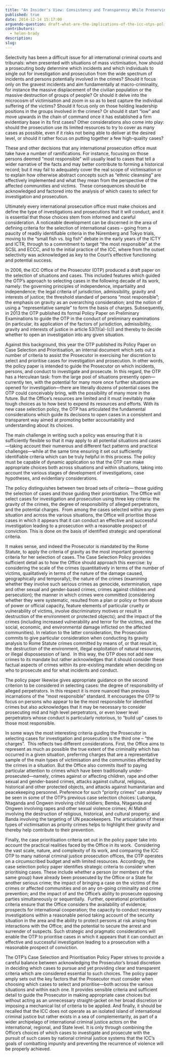 ```yaml
---
title: "An Insider's View: Consistency and Transparency While Preserving Prosecutorial Discretion"
published: true
date: 2014-12-14 15:17:00
arguendo-question: draft-what-are-the-implications-of-the-icc-otps-policy-paper-on-case-selection-and-prioritisation-2016
contributors:
  - helen-brady
description:
slug:
---
```



Selectivity has been a difficult issue for all international criminal courts and tribunals: when presented with situations of mass victimisation, how should a prosecuting body determine which incidents and which individuals to single out for investigation and prosecution from the wide spectrum of incidents and persons potentially involved in the crimes? Should it focus only on the gravest incidents and aim fundamentally at macro-criminality, for instance the massive displacement of the civilian population or the massive destruction of groups of people? Or should it delve into the microcosm of victimisation and zoom in so as to best capture the individual suffering of the victims? Should it focus only on those holding leadership positions in the groups involved in the crimes? Or should it start “low” and move upwards in the chain of command once it has established a firm evidentiary base in its first cases? Other considerations also come into play: should the prosecution use its limited resources to try to cover as many cases as possible, even if it risks not being able to deliver at the desired level, or should it rather focus on putting together a few high-quality cases?

These and other decisions that any international prosecution office must take have a number of ramifications. For instance, focusing on those persons deemed “most responsible” will usually lead to cases that tell a wider narrative of the facts and may better contribute to forming a historical record; but it may fail to adequately cover the real scope of victimisation or to explain how otherwise abstract concepts such as “ethnic cleansing” are effectively implemented and what they mean from the perspective of the affected communities and victims.  These consequences should be acknowledged and factored into the analysis of which cases to select for investigation and prosecution.

Ultimately every international prosecution office must make choices and define the type of investigations and prosecutions that it will conduct, and it is essential that those choices stem from informed and careful consideration. A noticeable development can be discerned in the area of defining criteria for the selection of international cases – going from a paucity of readily identifiable criteria in the Nüremberg and Tokyo trials, moving to the “small fish vs. big fish” debate in the early years of the ICTY and ICTR, through to a commitment to target “the most responsible” at the SCSL and ECCC, and to the initial practice of the ICC, where from the outset selectivity was acknowledged as key to the Court’s effective functioning and potential success.

In 2006, the ICC Office of the Prosecutor (OTP) produced a draft paper on the selection of situations and cases. This included features which guided the OTP’s approach to selecting cases in the following decade of its work, namely: the governing principles of independence, impartiality and independence; the legal criteria of jurisdiction, admissibility, gravity and interests of justice; the threshold standard of persons “most responsible”; the emphasis on gravity as an overarching consideration; and the notion of using a “representative sample” to form the basis of charges. Subsequently, in 2013 the OTP published its formal Policy Paper on Preliminary Examinations to guide the OTP in the conduct of preliminary examinations (in particular, its application of the factors of jurisdiction, admissibility, gravity and interests of justice in article 53(1)(a)-(c)) and thereby to decide whether to open an investigation into any given situation.

Against this background, this year the OTP published its Policy Paper on Case Selection and Prioritisation, an internal document which sets out a number of criteria to assist the Prosecutor in exercising her discretion to select and prioritise cases for investigation and prosecution. In other words, the policy paper is intended to guide the Prosecutor on which incidents, persons, and conduct to investigate and prosecute. In this regard, the OTP has a Herculean task: from the large pool of situations presently open—currently ten, with the potential for many more once further situations are opened for investigation—there are literally dozens of potential cases the OTP could conceivably bring, with the possibility of many more in the future. But the Office’s resources are limited and it must inevitably make tough choices as to how best to expend its resources and efforts. With its new case selection policy, the OTP has articulated the fundamental considerations which guide its decisions to open cases in a consistent and transparent way aimed at promoting better accountability and understanding about its choices.

The main challenge in writing such a policy was ensuring that it is sufficiently flexible so that it may apply to all potential situations and cases—taking account their numerous and different fact patterns and practical challenges—while at the same time ensuring it set out sufficiently identifiable criteria which can be truly helpful in this process. The policy must be capable of dynamic application so that the OTP can make appropriate choices both across situations and within situations, taking into account the various stages of development of investigations, case hypotheses, and evidentiary considerations.

The policy distinguishes between two broad sets of criteria— those guiding the selection of cases and those guiding their prioritisation. The Office will select cases for investigation and prosecution using three key criteria: the gravity of the crimes, the degree of responsibility of alleged perpetrators, and the potential charges.  From among the cases selected within any given situation and across the various situations, the Office will prioritise those cases in which it appears that it can conduct an effective and successful investigation leading to a prosecution with a reasonable prospect of conviction. This is done on the basis of identified strategic and operational criteria.

It makes sense, and indeed the Prosecutor is mandated by the Rome Statute, to apply the criteria of gravity as the most important governing criteria for her selection of cases. The Case Selection Policy provides sufficient detail as to how the Office should approach this exercise: by considering the scale of the crimes (quantitatively in terms of the number of victims, qualitatively in terms of the nature of the damage caused, geographically and temporally); the nature of the crimes (examining whether they involve such serious crimes as genocide, extermination, rape and other sexual and gender-based crimes, crimes against children and persecution); the manner in which crimes were committed (considering whether they were systematic, resulted from a plan or policy or from abuse of power or official capacity, feature elements of particular cruelty or vulnerability of victims, involve discriminatory motives or result in destruction of the environment or protected objects); and the impact of the crimes (including increased vulnerability and terror for the victims, and the social, economic, and environmental damage inflicted on the affected communities). In relation to the latter consideration, the Prosecution commits to give particular consideration when conducting its gravity analysis to Rome Statute crimes committed by means of, or that result in, the destruction of the environment, illegal exploitation of natural resources, or illegal dispossession of land.  In this way, the OTP does not add new crimes to its mandate but rather acknowledges that it should consider these factual aspects of crimes within its pre-existing mandate when deciding on who to prosecute and for what incidents and conduct.

The policy paper likewise gives appropriate guidance on the second criterion to be considered in selecting cases: the degree of responsibility of alleged perpetrators. In this respect it is more nuanced than previous incarnations of the “most responsible” standard. It encourages the OTP to focus on persons who appear to be the most responsible for identified crimes but also acknowledges that it may be necessary to consider prosecuting mid and high level perpetrators, or even lower level perpetrators whose conduct is particularly notorious, to “build up” cases to those most responsible.

In some ways the most interesting criteria guiding the Prosecutor in selecting cases for investigation and prosecution is the third one – “the charges”.  This reflects two different considerations. First, the Office aims to represent as much as possible the true extent of the criminality which has occurred in a given situation, preferring charges that are a representative sample of the main types of victimisation and the communities affected by the crimes in a situation. But the Office also commits itself to paying particular attention to crimes which have been traditionally under-prosecuted—namely, crimes against or affecting children, rape and other sexual and gender-based crimes, attacks against cultural, religious, historical and other protected objects, and attacks against humanitarian and peacekeeping personnel. Preference for such “priority crimes” can already be seen in some of the OTP’s previous case selection choices: Lubanga, Ntaganda and Ongwen involving child soldiers; Bemba, Ntaganda and Ongwen involving rapes and other sexual violence crimes; Al Mahdi involving the destruction of religious, historical, and cultural property; and Banda involving the targeting of UN peacekeepers. The articulation of these types of victimisation as priority crimes helps to highlight their gravity and thereby help contribute to their prevention.

Finally, the case prioritisation criteria set out in the policy paper take into account the practical realities faced by the Office in its work.  Considering the vast scale, nature, and complexity of its work, and comparing the ICC OTP to many national criminal justice prosecution offices, the OTP operates on a circumscribed budget and with limited resources. Accordingly, the case selection policy paper identifies strategic criteria to consider when prioritising cases. These include whether a person (or members of the same group) have already been prosecuted by the Office or a State for another serious crime; the impact of bringing a case on the victims of the crimes or affected communities and on any on-going criminality and crime prevention; and the impact of and the Office’s ability to prosecute opposing parties simultaneously or sequentially.  Further, operational prioritisation criteria ensure that the Office considers the availability of evidence; prospects for international cooperation; the capacity to conduct necessary investigations within a reasonable period taking account of the security situation in the area and the ability to protect persons at risk arising from interactions with the Office; and the potential to secure the arrest and surrender of suspects. Such strategic and pragmatic considerations will enable the OTP to prioritise cases in which it appears that it can conduct an effective and successful investigation leading to a prosecution with a reasonable prospect of conviction.

The OTP’s Case Selection and Prioritisation Policy Paper strives to provide a careful balance between acknowledging the Prosecutor’s broad discretion in deciding which cases to pursue and yet providing clear and transparent criteria which are considered essential to such choices. The policy paper amply sets out the key factors that the Prosecutor must consider when choosing which cases to select and prioritise—both across the various situations and within each one. It provides sensible criteria and sufficient detail to guide the Prosecutor in making appropriate case choices but without acting as an unnecessary straight-jacket on her broad discretion or imposing a mechanical list of criteria to be applied. And finally, it should be recalled that the ICC does not operate as an isolated island of international criminal justice but rather exists in a sea of complementarity, as part of a wider archipelago of international criminal justice actors on the international, regional, and State level. It is only through combining the Office’s choices of which cases to investigate and prosecute with the pursuit of such cases by national criminal justice systems that the ICC’s goals of combatting impunity and preventing the recurrence of violence will be properly achieved.